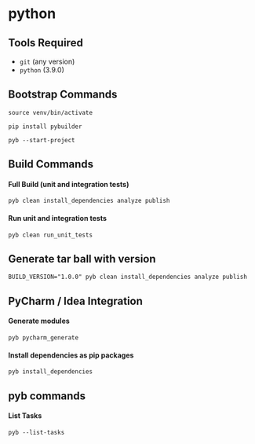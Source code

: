 # python

## Tools Required

* `git` (any version)
* `python` (3.9.0)

## Bootstrap Commands

	source venv/bin/activate

	pip install pybuilder
	
    pyb --start-project

## Build Commands

#### Full Build (unit and integration tests)

    pyb clean install_dependencies analyze publish
    
#### Run unit and integration tests

    pyb clean run_unit_tests    
    
## Generate tar ball with version

    BUILD_VERSION="1.0.0" pyb clean install_dependencies analyze publish
    
## PyCharm / Idea Integration

#### Generate modules

    pyb pycharm_generate
    
#### Install dependencies as pip packages

    pyb install_dependencies
    
## pyb commands

#### List Tasks

    pyb --list-tasks
